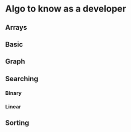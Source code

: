 # Algo to know as a developer

## Arrays

## Basic

## Graph

## Searching

### Binary

### Linear

## Sorting
